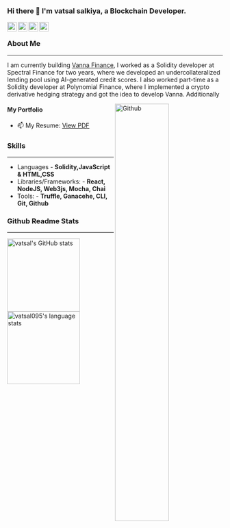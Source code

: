 ### Hi there 👋 I'm vatsal salkiya, a Blockchain Developer.
<!-- Please don't remove this: Grab your social icons from https://github.com/carlsednaoui/gitsocial -->

<!-- display the social media buttons in your README -->

<a href="https://www.linkedin.com/in/vatsal-h-salkiya/">
  <img align="left" alt="vatsal's Linkdein" width="22px" src="https://cdn.jsdelivr.net/npm/simple-icons@v3/icons/linkedin.svg" />
</a>
<a href="mailto:vatsal.salkiya95@gmail.com">
  <img align="left" alt="vatsal's Github" width="22px" src="https://cdn.jsdelivr.net/npm/simple-icons@v3/icons/gmail.svg" />
</a>
<a href="https://twitter.com/vaatsaleth">
  <img align="left" alt="vatsal's Twitter" width="22px" src="https://cdn.jsdelivr.net/npm/simple-icons@v3/icons/twitter.svg" />
</a>
<a href="https://github.com/vatsal095">
  <img align="left" alt="vatsal's Github" width="22px" src="https://cdn.jsdelivr.net/npm/simple-icons@v3/icons/github.svg" />
</a>
&nbsp;

### About Me ###
----------------------------------------------------------------------------------------------------------------------------
I am currently building [Vanna Finance](https://vanna.finance/), I worked as a Solidity developer at Spectral Finance for two years, where we developed an undercollateralized lending pool using AI-generated credit scores. I also worked part-time as a Solidity developer at Polynomial Finance, where I implemented a crypto derivative hedging strategy and got the idea to develop Vanna. Additionally

<img width="50%" align="right" alt="Github" src="https://raw.githubusercontent.com/onimur/.github/master/.resources/git-header.svg" />

#### My Portfolio ####
- 📫 My Resume: [View PDF](https://docs.google.com/document/d/1IdVU23xeJHngJm7J_lAw4HzJVrboR79nCHDBuplH0fk/edit?usp=sharing)


### Skills ###
----------------------------------------------------------------------------------------------------------------------------
- Languages - **Solidity,JavaScript & HTML,CSS**
- Libraries/Frameworks: - **React, NodeJS, Web3js, Mocha, Chai**
- Tools: - **Truffle, Ganacehe, CLI, Git, Github**

### Github Readme Stats ###
----------------------------------------------------------------------------------------------------------------------------
<a href="https://profile-summary-for-github.com/user/vatsal095">
  <img align="left" height="170px" src="https://github-readme-stats.vercel.app/api?username=vatsaL095&show_icons=true&line_height=27&count_private=true&include_all_commits=true" alt="vatsal's GitHub stats"/>
  <img height="170px" src="https://github-readme-stats.vercel.app/api/top-langs/?username=vatsal095&hide_langs_below=5&layout=compact" alt="vatsal095's language stats"/>
</a>

